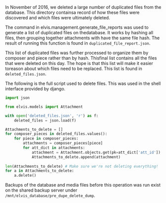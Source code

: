 In November of 2016, we deleted a large number of duplicated files from the database. This directory containsa record of how these files were discovered and which files were ultimately deleted.

The command in elvis.management.generate_file_reports was used to generate a list of duplicated files on thedatabase. It works by hashing all files, then grouping together attachments with have the same file hash. The result
of running this function is found in `duplicated_file_report.json`.

This list of duplicated files was further processed to organize them by composer and piece rather than by hash. Thisfinal list contains all the files that were deleted on this day. The hope is that this list will make it easier toreason about which files need to be replaced. This list is found in `deleted_files.json`.


The following is the full script used to delete files. This was used in the shell interface provided by django.

```python
import json

from elvis.models import Attachment

with open('deleted_files.json', 'r') as f:
    deleted_files = json.load(f)

Attachments_to_delete = []
for composer_pieces in deleted_files.values():
    for piece in composer_pieces:
        attachments = composer_pieces[piece]
        for att_dict in attachments:
            attachment = Attachment.objects.get(pk=att_dict['att_id'])
            Attachments_to_delete.append(attachment)
            
len(Attachments_to_delete) # Make sure we're not deleting everything!
for a in Attachments_to_delete:
    a.delete()
```

Backups of the database and media files before this operation was run exist on the shared backup server under `/mnt/elvis_database/pre_dupe_delete_dump`.

